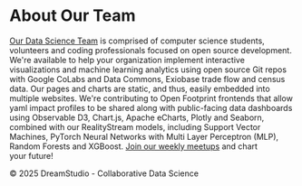 # About Our Team

[Our Data Science Team](https://dreamstudio.com/earth) is comprised of computer science students, volunteers and coding professionals focused on open source development. We're&nbsp;available to help your organization implement interactive visualizations and machine learning analytics using open source Git repos with Google CoLabs and Data Commons, Exiobase trade flow and census data. Our pages and charts are static, and thus, easily embedded into multiple websites. We're contributing to Open Footprint frontends that allow yaml impact profiles to be shared along with public-facing data dashboards using Observable D3, Chart.js, Apache eCharts, Plotly and Seaborn, combined with our RealityStream models, including Support Vector Machines<!-- (SVM)-->, PyTorch Neural Networks with Multi Layer Perceptron (MLP), Random Forests and XGBoost. [Join&nbsp;our&nbsp;weekly&nbsp;meetups](/io/coders) and chart your&nbsp;future!

&copy; 2025 DreamStudio - Collaborative&nbsp;Data&nbsp;Science